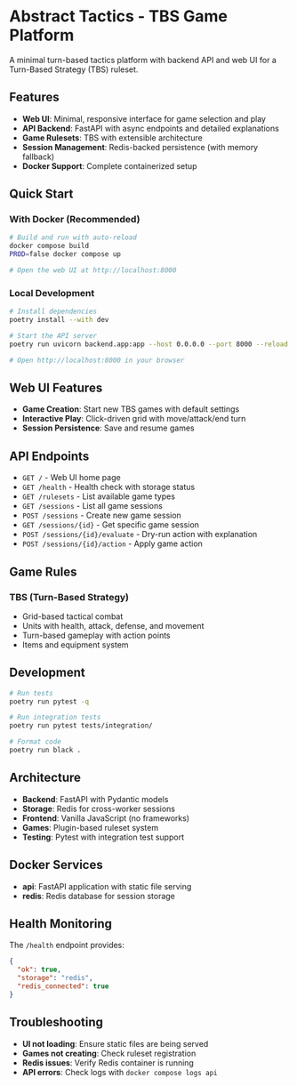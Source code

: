# Abstract Tactics - TBS Game Platform

A minimal turn-based tactics platform with backend API and web UI for a Turn-Based Strategy (TBS) ruleset.

## Features

- **Web UI**: Minimal, responsive interface for game selection and play
- **API Backend**: FastAPI with async endpoints and detailed explanations
- **Game Rulesets**: TBS with extensible architecture
- **Session Management**: Redis-backed persistence (with memory fallback)
- **Docker Support**: Complete containerized setup

## Quick Start

### With Docker (Recommended)
```bash
# Build and run with auto-reload
docker compose build
PROD=false docker compose up

# Open the web UI at http://localhost:8000
```

### Local Development
```bash
# Install dependencies
poetry install --with dev

# Start the API server
poetry run uvicorn backend.app:app --host 0.0.0.0 --port 8000 --reload

# Open http://localhost:8000 in your browser
```

## Web UI Features

- **Game Creation**: Start new TBS games with default settings
- **Interactive Play**: Click-driven grid with move/attack/end turn
- **Session Persistence**: Save and resume games

## API Endpoints

- `GET /` - Web UI home page
- `GET /health` - Health check with storage status
- `GET /rulesets` - List available game types
- `GET /sessions` - List all game sessions
- `POST /sessions` - Create new game session
- `GET /sessions/{id}` - Get specific game session
- `POST /sessions/{id}/evaluate` - Dry-run action with explanation
- `POST /sessions/{id}/action` - Apply game action

## Game Rules

### TBS (Turn-Based Strategy)
- Grid-based tactical combat
- Units with health, attack, defense, and movement
- Turn-based gameplay with action points
- Items and equipment system

## Development

```bash
# Run tests
poetry run pytest -q

# Run integration tests
poetry run pytest tests/integration/

# Format code
poetry run black .
```

## Architecture

- **Backend**: FastAPI with Pydantic models
- **Storage**: Redis for cross-worker sessions
- **Frontend**: Vanilla JavaScript (no frameworks)
- **Games**: Plugin-based ruleset system
- **Testing**: Pytest with integration test support

## Docker Services

- **api**: FastAPI application with static file serving
- **redis**: Redis database for session storage

## Health Monitoring

The `/health` endpoint provides:
```json
{
  "ok": true,
  "storage": "redis",
  "redis_connected": true
}
```

## Troubleshooting

- **UI not loading**: Ensure static files are being served
- **Games not creating**: Check ruleset registration
- **Redis issues**: Verify Redis container is running
- **API errors**: Check logs with `docker compose logs api`

